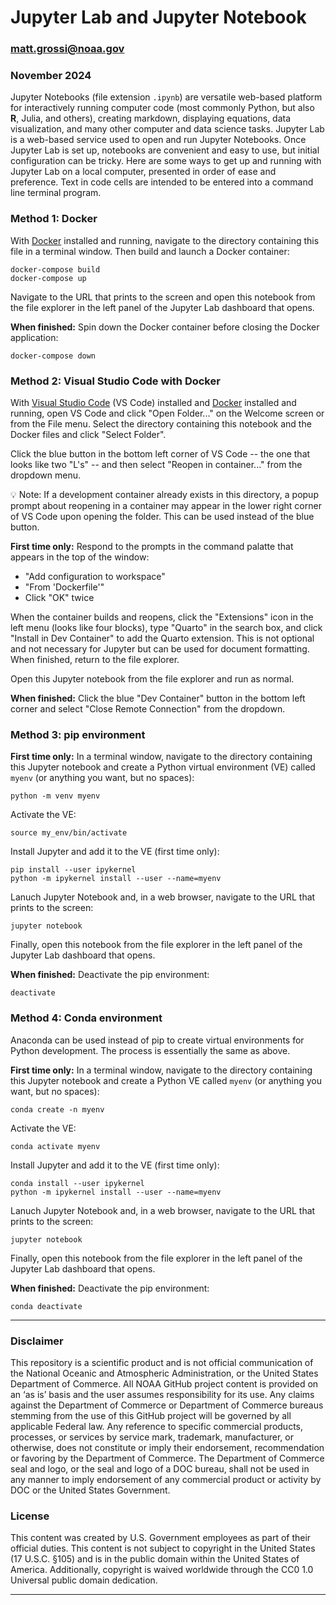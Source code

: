 # Jupyter Lab and Jupyter Notebook

### matt.grossi@noaa.gov
### November 2024

Jupyter Notebooks (file extension `.ipynb`) are versatile web-based platform for interactively running computer code (most commonly Python, but also **R**, Julia, and others), creating markdown, displaying equations, data visualization, and many other computer and data science tasks. Jupyter Lab is a web-based service used to open and run Jupyter Notebooks. Once Jupyter Lab is set up, notebooks are convenient and easy to use, but initial configuration can be tricky. Here are some ways to get up and running with Jupyter Lab on a local computer, presented in order of ease and preference. Text in code cells are intended to be entered into a command line terminal program.

### Method 1: Docker

With [Docker](https://www.docker.com/) installed and running, navigate to the directory containing this file in a terminal window. Then build and launch a Docker container:

```shell
docker-compose build
docker-compose up
```

Navigate to the URL that prints to the screen and open this notebook from the file explorer in the left panel of the Jupyter Lab dashboard that opens.

**When finished:** Spin down the Docker container before closing the Docker application:

```shell
docker-compose down
```

### Method 2: Visual Studio Code with Docker

With [Visual Studio Code](https://code.visualstudio.com/) (VS Code) installed and [Docker](https://www.docker.com/) installed and running, open VS Code and click "Open Folder..." on the Welcome screen or from the File menu. Select the directory containing this notebook and the Docker files and click "Select Folder".

Click the blue button in the bottom left corner of VS Code -- the one that looks like two "L's" -- and then select "Reopen in container..." from the dropdown menu.

:bulb: Note: If a development container already exists in this directory, a popup prompt about reopening in a container may appear in the lower right corner of VS Code upon opening the folder. This can be used instead of the blue button.

**First time only:** Respond to the prompts in the command palatte that appears in the top of the window:

* "Add configuration to workspace"
* "From 'Dockerfile'"
* Click "OK" twice

When the container builds and reopens, click the "Extensions" icon in the left menu (looks like four blocks), type "Quarto" in the search box, and click "Install in Dev Container" to add the Quarto extension. This is not optional and not necessary for Jupyter but can be used for document formatting. When finished, return to the file explorer.

Open this Jupyter notebook from the file explorer and run as normal.

**When finished:** Click the blue "Dev Container" button in the bottom left corner and select "Close Remote Connection" from the dropdown.


### Method 3: pip environment

**First time only:** In a terminal window, navigate to the directory containing this Jupyter notebook and create a Python virtual environment (VE) called `myenv` (or anything you want, but no spaces):

```shell
python -m venv myenv
```

Activate the VE:

```shell
source my_env/bin/activate
```

Install Jupyter and add it to the VE (first time only):

```shell
pip install --user ipykernel
python -m ipykernel install --user --name=myenv

```

Lanuch Jupyter Notebook and, in a web browser, navigate to the URL that prints to the screen:

```shell
jupyter notebook
```

Finally, open this notebook from the file explorer in the left panel of the Jupyter Lab dashboard that opens.

**When finished:** Deactivate the pip environment:

```shell
deactivate
```

### Method 4: Conda environment

Anaconda can be used instead of pip to create virtual environments for Python development. The process is essentially the same as above.

**First time only:** In a terminal window, navigate to the directory containing this Jupyter notebook and create a Python VE called `myenv` (or anything you want, but no spaces):

```shell
conda create -n myenv
```

Activate the VE:

```shell
conda activate myenv
```

Install Jupyter and add it to the VE (first time only):

```shell
conda install --user ipykernel
python -m ipykernel install --user --name=myenv

```

Lanuch Jupyter Notebook and, in a web browser, navigate to the URL that prints to the screen:

```shell
jupyter notebook
```

Finally, open this notebook from the file explorer in the left panel of the Jupyter Lab dashboard that opens.

**When finished:** Deactivate the pip environment:

```shell
conda deactivate
```

<hr>

### Disclaimer

This repository is a scientific product and is not official communication of the National Oceanic and Atmospheric Administration, or the United States Department of Commerce. All NOAA GitHub project content is provided on an ‘as is’ basis and the user assumes responsibility for its use. Any claims against the Department of Commerce or Department of Commerce bureaus stemming from the use of this GitHub project will be governed by all applicable Federal law. Any reference to specific commercial products, processes, or services by service mark, trademark, manufacturer, or otherwise, does not constitute or imply their endorsement, recommendation or favoring by the Department of Commerce. The Department of Commerce seal and logo, or the seal and logo of a DOC bureau, shall not be used in any manner to imply endorsement of any commercial product or activity by DOC or the United States Government.

### License

This content was created by U.S. Government employees as part of their official duties. This content is not subject to copyright in the United States (17 U.S.C. §105) and is in the public domain within the United States of America. Additionally, copyright is waived worldwide through the CC0 1.0 Universal public domain dedication.

<hr>
